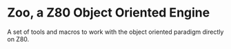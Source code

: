 # Zoo, a Z80 Object Oriented Engine

A set of tools and macros to work with the object oriented paradigm directly on Z80.
